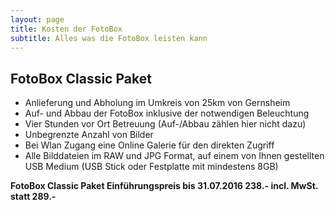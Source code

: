 ```yaml
---
layout: page
title: Kosten der FotoBox
subtitle: Alles was die FotoBox leisten kann
---
```

## FotoBox Classic Paket

  * Anlieferung und Abholung im Umkreis von 25km von Gernsheim
  * Auf- und Abbau der FotoBox inklusive der notwendigen Beleuchtung 
  * Vier Stunden vor Ort Betreuung (Auf-/Abbau zählen hier nicht dazu)
  * Unbegrenzte Anzahl von Bilder
  * Bei Wlan Zugang eine Online Galerie für den direkten Zugriff
  * Alle Bilddateien im RAW und JPG Format, auf einem von Ihnen gestellten USB Medium (USB Stick oder Festplatte mit mindestens 8GB)

**FotoBox Classic Paket Einführungspreis bis 31.07.2016 238.- incl. MwSt. statt 289.-** 

